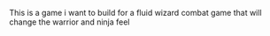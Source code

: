 This is a game i want to build for a fluid wizard combat game that will change the warrior and ninja feel